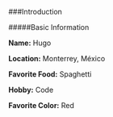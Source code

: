 ###Introduction

#####Basic Information

**Name:** Hugo

**Location:** Monterrey, México

**Favorite Food:** Spaghetti

**Hobby:** Code

**Favorite Color:** Red
